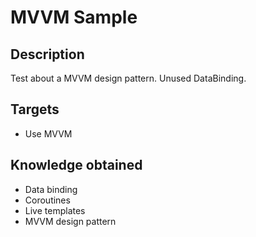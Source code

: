# MVVM Sample
## Description
Test about a MVVM design pattern.
Unused DataBinding.

## Targets
* Use MVVM

## Knowledge obtained
* Data binding
* Coroutines
* Live templates
* MVVM design pattern
